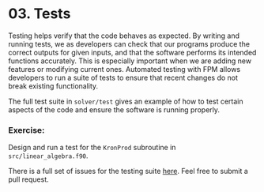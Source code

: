 # 03. Tests

Testing helps verify that the code behaves as expected. By writing and running tests, we as developers can check that our programs produce the correct outputs for given inputs, and that the software performs its intended functions accurately. This is especially important when we are adding new features or modifying current ones. Automated testing with FPM allows developers to run a suite of tests to ensure that recent changes do not break existing functionality.

The full test suite in `solver/test` gives an example of how to test certain aspects of the code and ensure the software is running properly. 

### Exercise:
Design and run a test for the `KronProd` subroutine in `src/linear_algebra.f90`.

There is a full set of issues for the testing suite [here](https://github.com/ImperialCollegeLondon/ReCoDE-Solving-Singular-PDEs-in-Fortran/issues). Feel free to submit a pull request.
